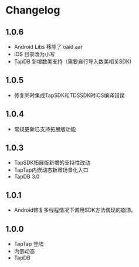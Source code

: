 # Changelog

## 1.0.6

- Android Libs 移除了 oaid.aar
- iOS 目录改为小写
- TapDB 新增数美支持（需要自行导入数美相关SDK)

## 1.0.5

 - 修复同时集成TapSDK和TDSSDK时iOS编译错误

 ## 1.0.4 

 - 常规更新已支持拓展版功能

 ## 1.0.3 

 - TapSDK拓展版新增的支持性改动
 - TapTap内嵌动态新增场景化入口
 - TapDB 3.0

 ## 1.0.1

 - Android修复多线程情况下调用SDK方法偶现的崩溃。

 ## 1.0.0 

 - TapTap 登陆
 - 内嵌动态
 - TapDB